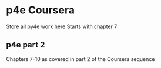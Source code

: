 # p4e Coursera
Store all py4e work here
Starts with chapter 7
## p4e part 2
Chapters 7-10 as covered in part 2 of the Coursera sequence

